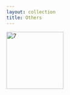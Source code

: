 ```yaml
---
layout: collection
title: Others
---
```


<a href="/collections/african_art/seats/stick_000.html" alt="stick_000"><img src="https://farm4.staticflickr.com/534/19126479770_b8fd2d42a3_q.jpg" width="150" height="150" alt="7" class="collectionImage"></a>

